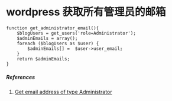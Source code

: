 # wordpress 获取所有管理员的邮箱

```
function get_administrator_email(){
    $blogUsers = get_users('role=Administrator');
    $adminEmails = array();
    foreach ($blogUsers as $user) {
        $adminEmails[] =  $user->user_email;
    }
    return $adminEmails;
}
```

##### References
1. [Get email address of type Administrator](https://wordpress.stackexchange.com/a/143020)